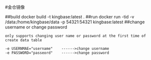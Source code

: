 #金仓镜像

##build
	docker build -t kingbase:latest .
##run
	docker run -tid -v /data:/home/kingbase/data -p 54321:54321 kingbase:latest
##change username or change password

	only supports changing user name or password at the first time of create data table

	-e USERNMAE="username"    ------>change username 
	-e PASSWORD="passeord"    ------>change password

